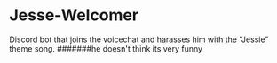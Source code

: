 # Jesse-Welcomer
Discord bot that joins the voicechat and harasses him with the "Jessie" theme song.
#######he doesn't think its very funny

